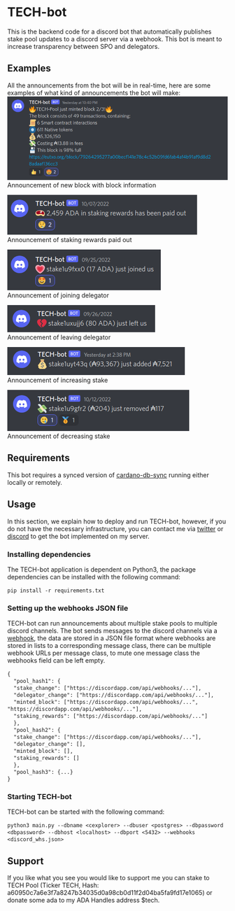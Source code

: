 # TECH-bot
This is the backend code for a discord bot that automatically publishes stake pool
updates to a discord server via a webhook. This bot is meant to increase transparency between SPO
and delegators.

## Examples
All the announcements from the bot will be in real-time, here are some examples of what kind of announcements the bot will make:\
![new_block.png](images%2Fnew_block.png)\
Announcement of new block with block information

![stake_payout.png](images%2Fstake_payout.png)\
Announcement of staking rewards paid out

![joining_delegator.png](images%2Fjoining_delegator.png)\
Announcement of joining delegator

![leading_delegator.png](images%2Fleading_delegator.png)\
Announcement of leaving delegator

![added_stake.png](images%2Fadded_stake.png)\
Announcement of increasing stake

![removed_stake.png](images%2Fremoved_stake.png)\
Announcement of decreasing stake

## Requirements
This bot requires a synced version of [cardano-db-sync](https://github.com/input-output-hk/cardano-db-sync)
running either locally or remotely.


## Usage
In this section, we explain how to deploy and run TECH-bot, however, if you do not have the
necessary infrastructure, you can contact me via [twitter](https://twitter.com/CardanoTech)
or [discord](https://discord.com/invite/kYwMxc2pGz) to get the bot implemented on my server.

### Installing dependencies
The TECH-bot application is dependent on Python3, the package dependencies can be 
installed with the following command:

```commandline
pip install -r requirements.txt
```

### Setting up the webhooks JSON file
TECH-bot can run announcements about multiple stake pools to multiple discord channels. The
bot sends messages to the discord channels via a [webhook](https://hookdeck.com/webhooks/platforms/how-to-get-started-with-discord-webhooks#discord-webhook-example),
the data are stored in a JSON file format where webhooks are stored in lists to a corresponding message class, there can be 
multiple webhook URLs per message class, to mute one message class the webhooks field can be left empty.

```
{
  "pool_hash1": {
  "stake_change": ["https://discordapp.com/api/webhooks/..."],
  "delegator_change": ["https://discordapp.com/api/webhooks/..."],
  "minted_block": ["https://discordapp.com/api/webhooks/...", "https://discordapp.com/api/webhooks/..."],
  "staking_rewards": ["https://discordapp.com/api/webhooks/..."]
  },
  "pool_hash2": {
  "stake_change": ["https://discordapp.com/api/webhooks/..."],
  "delegator_change": [],
  "minted_block": [],
  "staking_rewards": []
  },
  "pool_hash3": {...}
}
```

### Starting TECH-bot
TECH-bot can be started with the following command:
```commandline
python3 main.py --dbname <cexplorer> --dbuser <postgres> --dbpassword <dbpassword> --dbhost <localhost> --dbport <5432> --webhooks <discord_whs.json>
```

## Support
If you like what you see you would like to support me you can stake to 
TECH Pool (Ticker TECH, Hash: a60950c7a6e3f7a8247b34035d0a98cb0d11f2d04ba5fa9fd17e1065) or 
donate some ada to my ADA Handles address $tech.
